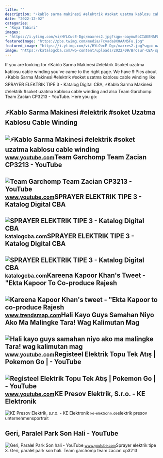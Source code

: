 ```yaml
---
title: ""
description: "⚡kablo sarma makinesi #elektrik #soket uzatma kablosu cable winding"
date: "2022-12-02"
categories:
- "Ruya Tabiri"
images:
- "https://i.ytimg.com/vi/HYLCwcE-Dgc/maxres2.jpg?sqp=-oaymwEoCIAKENAF8quKqQMcGADwAQH4AYwCgALgA4oCDAgAEAEYRSBHKGUwDw==&amp;rs=AOn4CLC_ulBvmvqa2cf2uT56Qfk3FCYaDA"
featuredImage: "https://pbs.twimg.com/media/Fcyada8X0AANSFu.jpg"
featured_image: "https://i.ytimg.com/vi/HYLCwcE-Dgc/maxres2.jpg?sqp=-oaymwEoCIAKENAF8quKqQMcGADwAQH4AYwCgALgA4oCDAgAEAEYRSBHKGUwDw==&amp;rs=AOn4CLC_ulBvmvqa2cf2uT56Qfk3FCYaDA"
image: "https://katalogcba.com/wp-content/uploads/2022/09/Brosur-CBA-sprayer-Tipe-3.jpg"
---
```


If you are looking for ⚡Kablo Sarma Makinesi #elektrik #soket uzatma kablosu cable winding you've came to the right page. We have 9 Pics about ⚡Kablo Sarma Makinesi #elektrik #soket uzatma kablosu cable winding like SPRAYER ELEKTRIK TIPE 3 - Katalog Digital CBA, ⚡Kablo Sarma Makinesi #elektrik #soket uzatma kablosu cable winding and also Team Garchomp Team Zacian CP3213 - YouTube. Here you go:

⚡Kablo Sarma Makinesi #elektrik #soket Uzatma Kablosu Cable Winding
-------------------------------------------------------------------

 ![⚡Kablo Sarma Makinesi #elektrik #soket uzatma kablosu cable winding](https://i.ytimg.com/vi/MjOwTcZ0b-M/maxres2.jpg?sqp=-oaymwEoCIAKENAF8quKqQMcGADwAQH4AbYIgAKAD4oCDAgAEAEYZSBhKFgwDw==&rs=AOn4CLAcuYlpxVaWp9fCp021K-flp0tZ4w) <small>www.youtube.com</small>Team Garchomp Team Zacian CP3213 - YouTube
------------------------------------------

 ![Team Garchomp Team Zacian CP3213 - YouTube](https://i.ytimg.com/vi/HYLCwcE-Dgc/maxres2.jpg?sqp=-oaymwEoCIAKENAF8quKqQMcGADwAQH4AYwCgALgA4oCDAgAEAEYRSBHKGUwDw==&rs=AOn4CLC_ulBvmvqa2cf2uT56Qfk3FCYaDA) <small>www.youtube.com</small>SPRAYER ELEKTRIK TIPE 3 - Katalog Digital CBA
---------------------------------------------

 ![SPRAYER ELEKTRIK TIPE 3 - Katalog Digital CBA](https://katalogcba.com/wp-content/uploads/2022/09/Brosur-CBA-sprayer-Tipe-3.jpg) <small>katalogcba.com</small>SPRAYER ELEKTRIK TIPE 3 - Katalog Digital CBA
---------------------------------------------

 ![SPRAYER ELEKTRIK TIPE 3 - Katalog Digital CBA](https://katalogcba.com/wp-content/uploads/2021/06/sprayer-tipe-3-cover.jpg) <small>katalogcba.com</small>Kareena Kapoor Khan's Tweet - "Ekta Kapoor To Co-produce Rajesh
---------------------------------------------------------------

 ![Kareena Kapoor Khan's tweet - "Ekta Kapoor to co-produce Rajesh](https://pbs.twimg.com/media/Fcyada8X0AANSFu.jpg) <small>www.trendsmap.com</small>Hali Kayo Guys Samahan Niyo Ako Ma Malingke Tara! Wag Kalimutan Mag
-------------------------------------------------------------------

 ![Hali kayo guys samahan niyo ako ma malingke Tara! wag kalimutan mag](https://i.ytimg.com/vi/By5Mb2UBdEA/maxresdefault.jpg?sqp=-oaymwEmCIAKENAF8quKqQMa8AEB-AHOBYACgAqKAgwIABABGGUgZShlMA8=&rs=AOn4CLBeJRivcVTVPpZfe2fCp3izpus4PQ) <small>www.youtube.com</small>Registeel Elektrik Topu Tek Atış | Pokemon Go | - YouTube
---------------------------------------------------------

 ![Registeel Elektrik Topu Tek Atış | Pokemon Go | - YouTube](https://i.ytimg.com/vi/to9FCp0hnX0/hq2.jpg?sqp=-oaymwEoCOADEOgC8quKqQMcGADwAQH4Ab4EgAKACooCDAgAEAEYZSBlKGUwDw==&rs=AOn4CLBm5bjSmB8nbLBWZzrirnPMxcKP9w) <small>www.youtube.com</small>KE Presov Elektrik, S.r.o. - KE Elektronik
------------------------------------------

 ![KE Presov Elektrik, s.r.o. - KE Elektronik](https://ke-elektronik.de/wp-content/uploads/2019/10/KE_Presov_2.jpg) <small>ke-elektronik.de</small>elektrik presov unternehmensportrait

Geri, Paralel Park Son Hali - YouTube
-------------------------------------

 ![Geri, Paralel Park Son hali - YouTube](https://i.ytimg.com/vi/uDDD9ZZfXWo/maxresdefault.jpg?sqp=-oaymwEmCIAKENAF8quKqQMa8AEB-AGUA4AC0AWKAgwIABABGGUgZChUMA8=&rs=AOn4CLBElBhoel23DiHApBT6R855FCP11A) <small>www.youtube.com</small>Sprayer elektrik tipe 3. Geri, paralel park son hali. Team garchomp team zacian cp3213
